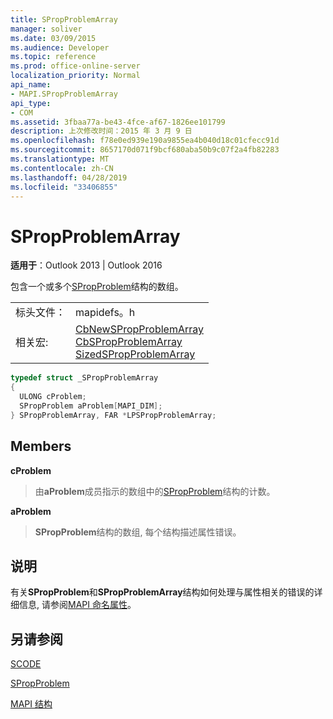 ```yaml
---
title: SPropProblemArray
manager: soliver
ms.date: 03/09/2015
ms.audience: Developer
ms.topic: reference
ms.prod: office-online-server
localization_priority: Normal
api_name:
- MAPI.SPropProblemArray
api_type:
- COM
ms.assetid: 3fbaa77a-be43-4fce-af67-1826ee101799
description: 上次修改时间：2015 年 3 月 9 日
ms.openlocfilehash: f78e0ed939e190a9855ea4b040d18c01cfecc91d
ms.sourcegitcommit: 8657170d071f9bcf680aba50b9c07f2a4fb82283
ms.translationtype: MT
ms.contentlocale: zh-CN
ms.lasthandoff: 04/28/2019
ms.locfileid: "33406855"
---
```

# <a name="spropproblemarray"></a>SPropProblemArray

  
  
**适用于**：Outlook 2013 | Outlook 2016 
  
包含一个或多个[SPropProblem](spropproblem.md)结构的数组。 
  
|||
|:-----|:-----|
|标头文件：  <br/> |mapidefs。h  <br/> |
|相关宏:  <br/> |[CbNewSPropProblemArray](cbnewspropproblemarray.md) <br/> [CbSPropProblemArray](cbspropproblemarray.md) <br/> [SizedSPropProblemArray](sizedspropproblemarray.md) <br/> |
   
```cpp
typedef struct _SPropProblemArray
{
  ULONG cProblem;
  SPropProblem aProblem[MAPI_DIM];
} SPropProblemArray, FAR *LPSPropProblemArray;

```

## <a name="members"></a>Members

 **cProblem**
  
> 由**aProblem**成员指示的数组中的[SPropProblem](spropproblem.md)结构的计数。 
    
 **aProblem**
  
> **SPropProblem**结构的数组, 每个结构描述属性错误。 
    
## <a name="remarks"></a>说明

有关**SPropProblem**和**SPropProblemArray**结构如何处理与属性相关的错误的详细信息, 请参阅[MAPI 命名属性](mapi-named-properties.md)。 
  
## <a name="see-also"></a>另请参阅



[SCODE](scode.md)
  
[SPropProblem](spropproblem.md)


[MAPI 结构](mapi-structures.md)

